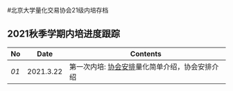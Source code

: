 #北京大学量化交易协会21级内培存档

## 2021秋季学期内培进度跟踪
No | Date | Contents
--- | :---: | ---
 _01_ | 2021.3.22| 第一次内培: [协会安排](内培PPT/【20210920第一次内培】协会安排.pdf)量化简单介绍，协会安排介绍
